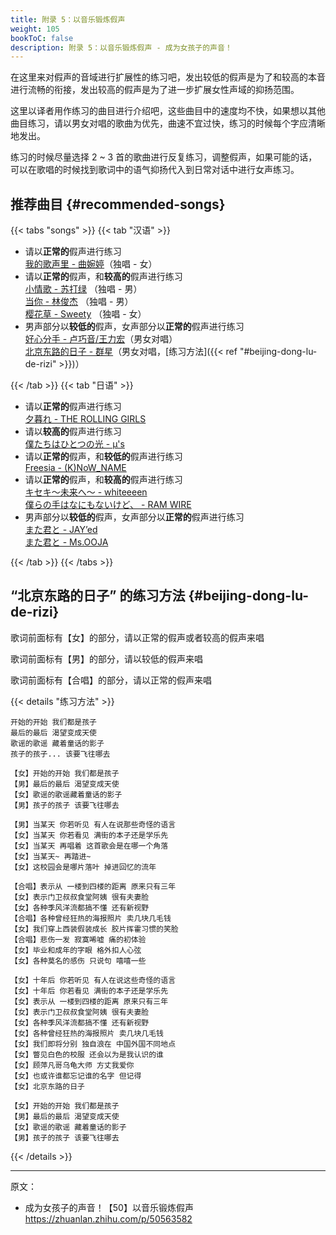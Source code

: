 ```yaml
---
title: 附录 5：以音乐锻炼假声
weight: 105
bookToC: false
description: 附录 5：以音乐锻炼假声 - 成为女孩子的声音！
---
```


在这里来对假声的音域进行扩展性的练习吧，发出较低的假声是为了和较高的本音进行流畅的衔接，发出较高的假声是为了进一步扩展女性声域的抑扬范围。

这里以译者用作练习的曲目进行介绍吧，这些曲目中的速度均不快，如果想以其他曲目练习，请以男女对唱的歌曲为优先，曲速不宜过快，练习的时候每个字应清晰地发出。

练习的时候尽量选择 2 ~ 3 首的歌曲进行反复练习，调整假声，如果可能的话，可以在歌唱的时候找到歌词中的语气抑扬代入到日常对话中进行女声练习。

## 推荐曲目 {#recommended-songs}

{{< tabs "songs" >}}
{{< tab "汉语" >}}

- 请以**正常的**假声进行练习\
  [我的歌声里 - 曲婉婷](https://youtu.be/w0dMz8RBG7g)（独唱 - 女）
- 请以**正常的**假声，和**较高的**假声进行练习\
  [小情歌 - 苏打绿](https://youtu.be/in8NNzwFa-s) （独唱 - 男）\
  [当你 - 林俊杰](https://youtu.be/aFd8EluIJV8) （独唱 - 男） \
  [樱花草 - Sweety](https://youtu.be/vYcl7cw8gWo) （独唱 - 女）
- 男声部分以**较低的**假声，女声部分以**正常的**假声进行练习\
  [好心分手 - 卢巧音/王力宏](https://youtu.be/v04DzjzSb5w)（男女对唱）\
  [北京东路的日子 - 群星](https://youtu.be/kBu8vUkk2S0)（男女对唱，[练习方法]({{< ref "#beijing-dong-lu-de-rizi" >}})）

{{< /tab >}}
{{< tab "日语" >}}

- 请以**正常的**假声进行练习\
  [夕暮れ - THE ROLLING GIRLS](https://youtu.be/PFRSkMr7yu8)
- 请以**较高的**假声进行练习\
  [僕たちはひとつの光 - μ's](https://youtu.be/RcYtUeu4EqQ)
- 请以**正常的**假声，和**较低的**假声进行练习\
  [Freesia - (K)NoW_NAME](https://youtu.be/0RpfxB4CkDg)
- 请以**正常的**假声，和**较高的**假声进行练习\
  [キセキ～未来へ～ - whiteeeen](https://youtu.be/RbdJwV7wFr4)\
  [僕らの手はなにもないけど、 - RAM WIRE](https://youtu.be/TXpGWhdwXuo)
- 男声部分以**较低的**假声，女声部分以**正常的**假声进行练习\
  [また君と - JAY’ed](https://youtu.be/POWjzvXhMEQ)\
  [また君と - Ms.OOJA](https://youtu.be/nWziQCs0uVc)

{{< /tab >}}
{{< /tabs >}}

## “北京东路的日子” 的练习方法 {#beijing-dong-lu-de-rizi}

歌词前面标有【女】的部分，请以正常的假声或者较高的假声来唱

歌词前面标有【男】的部分，请以较低的假声来唱

歌词前面标有【合唱】的部分，请以正常的假声来唱

{{< details "练习方法" >}}

```quote
开始的开始 我们都是孩子
最后的最后 渴望变成天使
歌谣的歌谣 藏着童话的影子
孩子的孩子... 该要飞往哪去

【女】开始的开始 我们都是孩子
【男】最后的最后 渴望变成天使
【女】歌谣的歌谣藏着童话的影子
【男】孩子的孩子 该要飞往哪去

【男】当某天 你若听见 有人在说那些奇怪的语言
【女】当某天 你若看见 满街的本子还是学乐先
【女】当某天 再唱着 这首歌会是在哪一个角落
【女】当某天~ 再踏进~
【女】这校园会是哪片落叶 掉进回忆的流年

【合唱】表示从 一楼到四楼的距离 原来只有三年
【女】表示门卫叔叔食堂阿姨 很有夫妻脸
【女】各种季风洋流都搞不懂 还有新视野
【合唱】各种曾经狂热的海报照片 卖几块几毛钱
【女】我们穿上西装假装成长 胶片挥霍习惯的笑脸
【合唱】悲伤一发 寂寞唏嘘 痛的初体验
【女】毕业和成年的字眼 格外扣人心弦
【女】各种莫名的感伤 只说句 嘻嘻一些

【女】十年后 你若听见 有人在说这些奇怪的语言
【女】十年后 你若看见 满街的本子还是学乐先
【女】表示从 一楼到四楼的距离 原来只有三年
【女】表示门卫叔叔食堂阿姨 很有夫妻脸
【女】各种季风洋流都搞不懂 还有新视野
【女】各种曾经狂热的海报照片 卖几块几毛钱
【女】我们即将分别 独自浪在 中国外国不同地点
【女】瞥见白色的校服 还会以为是我认识的谁
【女】顾萍凡哥乌龟大师 方丈我爱你
【女】也或许谁都忘记谁的名字 但记得
【女】北京东路的日子

【女】开始的开始 我们都是孩子
【男】最后的最后 渴望变成天使
【女】歌谣的歌谣 藏着童话的影子
【男】孩子的孩子 该要飞往哪去
```

{{< /details >}}

---

原文：

- 成为女孩子的声音！【50】以音乐锻炼假声\
  <https://zhuanlan.zhihu.com/p/50563582>
